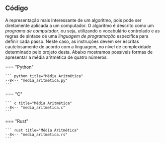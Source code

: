## Código

A representação mais interessante de um algoritmo, pois pode ser diretamente aplicada a um computador. O algoritmo é descrito como um *programa de computador*, ou seja, utilizando o vocabulário controlado e as regras de sintaxe de uma *linguagem de programação* específica para definir cada passo. Neste caso, as instruções devem ser escritas cautelosamente de acordo com a linguagem, no nível de complexidade determinado pelo projeto desta. Abaixo mostramos possíveis formas de apresentar a média aritmética de quatro números.

=== "Python"

    ``` python title="Média Aritmética"
    --8<-- "media_aritmetica.py"
    ```

=== "C"

    ``` c title="Média Aritmética"
    --8<-- "media_aritmetica.c"
    ```

=== "Rust"

    ``` rust title="Média Aritmética"
    --8<-- "media_aritmetica.rs"
    ```
